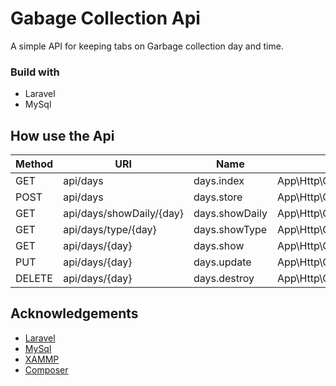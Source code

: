 # Gabage Collection Api
A simple API for keeping tabs on Garbage collection day and time.
### Build with
* Laravel
* MySql

## How use the Api

Method | URI | Name | Action
--- | --- | --- | ---
GET | api/days | days.index | App\Http\Controllers\DayController@index     
POST | api/days | days.store | App\Http\Controllers\DayController@store      
GET | api/days/showDaily/{day} | days.showDaily | App\Http\Controllers\DayController@showDaily 
GET | api/days/type/{day} | days.showType | App\Http\Controllers\DayController@showType  
GET | api/days/{day} | days.show | App\Http\Controllers\DayController@show      
PUT | api/days/{day} | days.update | App\Http\Controllers\DayController@update
DELETE | api/days/{day} | days.destroy | App\Http\Controllers\DayController@destroy   

## Acknowledgements
* [Laravel](https://laravel.com/)
* [MySql](https://www.mysql.com/)
* [XAMMP](https://www.apachefriends.org/index.html/)
* [Composer](https://getcomposer.org/)

